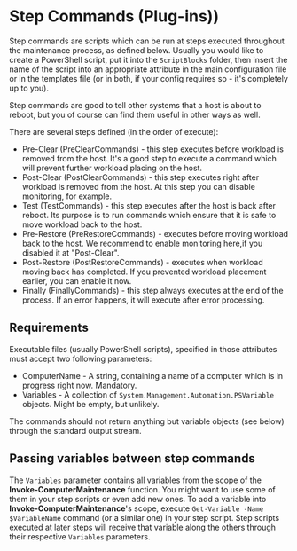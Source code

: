 # Step Commands (Plug-ins))
Step commands are scripts which can be run at steps executed throughout the maintenance process, as defined below. Usually you would like to create a PowerShell script, put it into the `ScriptBlocks` folder, then insert the name of the script into an appropriate attribute in the main configuration file or in the templates file (or in both, if your config requires so - it's completely up to you).

Step commands are good to tell other systems that a host is about to reboot, but you of course can find them useful in other ways as well.

There are several steps defined (in the order of execute):
* Pre-Clear (PreClearCommands) - this step executes before workload is removed from the host. It's a good step to execute a command which will prevent further workload placing on the host.
* Post-Clear (PostClearCommands) - this step executes right after workload is removed from the host. At this step you can disable monitoring, for example.
* Test (TestCommands) - this step executes after the host is back after reboot. Its purpose is to run commands which ensure that it is safe to move workload back to the host.
* Pre-Restore (PreRestoreCommands) - executes before moving workload back to the host. We recommend to enable monitoring here,if you disabled it at "Post-Clear".
* Post-Restore (PostRestoreCommands) - executes when workload moving back has completed. If you prevented workload placement earlier, you can enable it now.
* Finally (FinallyCommands) - this step always executes at the end of the process. If an error happens, it will execute after error processing.

## Requirements
Executable files (usually PowerShell scripts), specified in those attributes must accept two following parameters:
* ComputerName - A string, containing a name of a computer which is in progress right now. Mandatory.
* Variables - A collection of `System.Management.Automation.PSVariable` objects. Might be empty, but unlikely.

The commands should not return anything but variable objects (see below) through the standard output stream.

## Passing variables between step commands
The `Variables` parameter contains all variables from the scope of the **Invoke-ComputerMaintenance** function. You might want to use some of them in your step scripts or even add new ones.
To add a variable into **Invoke-ComputerMaintenance**'s scope, execute `Get-Variable -Name $VariableName` command (or a similar one) in your step script. Step scripts executed at later steps will receive that variable along the others through their respective `Variables` parameters.
